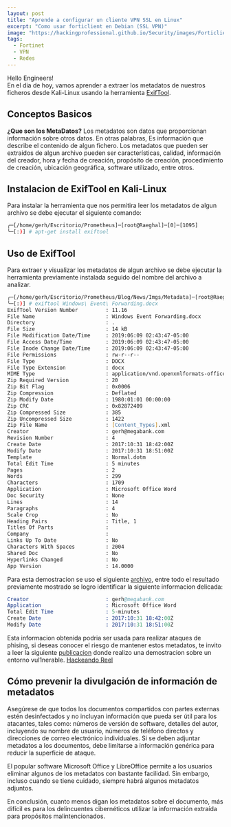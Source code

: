 ```yaml
---
layout: post
title: "Aprende a configurar un cliente VPN SSL en Linux"
excerpt: "Como usar forticlient en Debian (SSL VPN)"
image: "https://hackingprofessional.github.io/Security/images/Forticlient.png"
tags: 
  - Fortinet
  - VPN
  - Redes
---
```


Hello Engineers!  
En el dia de hoy, vamos aprender a extraer los metadatos de nuestros ficheros desde Kali-Linux usando la herramienta [ExifTool](https://github.com/exiftool/exiftool).

## Conceptos Basicos
**¿Que son los MetaDatos?**
Los metadatos son datos que proporcionan información sobre otros datos.
En otras palabras, Es información que describe el contenido de algun fichero. 
Los metadatos que pueden ser extraidos de algun archivo pueden ser características, calidad, información del creador, hora y fecha de creación, propósito de creación, procedimiento de creación, ubicación geográfica, software utilizado, entre otros.

## Instalacion de ExifTool en Kali-Linux
Para instalar la herramienta que nos permitira leer los metadatos de algun archivo se debe ejecutar el siguiente comando:

```zsh
╭─[/home/gerh/Escritorio/Prometheus]─[root@Raeghal]─[0]─[1095]
╰─[:)] # apt-get install exiftool
```

## Uso de ExifTool
Para extraer y visualizar los metadatos de algun archivo se debe ejecutar la herramienta previamente instalada seguido del nombre del archivo a analizar.

```zsh
╭─[/home/gerh/Escritorio/Prometheus/Blog/News/Imgs/Metadata]─[root@Raeghal]─[0]─[1099]
╰─[:)] # exiftool Windows\ Event\ Forwarding.docx
ExifTool Version Number         : 11.16
File Name                       : Windows Event Forwarding.docx
Directory                       : .
File Size                       : 14 kB
File Modification Date/Time     : 2019:06:09 02:43:47-05:00
File Access Date/Time           : 2019:06:09 02:43:47-05:00
File Inode Change Date/Time     : 2019:06:09 02:43:47-05:00
File Permissions                : rw-r--r--
File Type                       : DOCX
File Type Extension             : docx
MIME Type                       : application/vnd.openxmlformats-officedocument.wordprocessingml.document
Zip Required Version            : 20
Zip Bit Flag                    : 0x0006
Zip Compression                 : Deflated
Zip Modify Date                 : 1980:01:01 00:00:00
Zip CRC                         : 0x82872409
Zip Compressed Size             : 385
Zip Uncompressed Size           : 1422
Zip File Name                   : [Content_Types].xml
Creator                         : gerh@megabank.com
Revision Number                 : 4
Create Date                     : 2017:10:31 18:42:00Z
Modify Date                     : 2017:10:31 18:51:00Z
Template                        : Normal.dotm
Total Edit Time                 : 5 minutes
Pages                           : 2
Words                           : 299
Characters                      : 1709
Application                     : Microsoft Office Word
Doc Security                    : None
Lines                           : 14
Paragraphs                      : 4
Scale Crop                      : No
Heading Pairs                   : Title, 1
Titles Of Parts                 : 
Company                         : 
Links Up To Date                : No
Characters With Spaces          : 2004
Shared Doc                      : No
Hyperlinks Changed              : No
App Version                     : 14.0000
```

Para esta demostracion se uso el siguiente [archivo](), entre todo el resultado previamente mostrado se logro identificar la siguiente informacion delicada:

```s
Creator                         : gerh@megabank.com
Application                     : Microsoft Office Word
Total Edit Time                 : 5-minutes
Create Date                     : 2017:10:31 18:42:00Z
Modify Date                     : 2017:10:31 18:51:00Z
```

Esta informacion obtenida podria ser usada para realizar ataques de phising, si deseas conocer el riesgo de mantener estos metadatos, te invito a leer la siguiente [publicacion]() donde realizo una demostracion sobre un entorno vul1nerable.
[Hackeando Reel]()

## Cómo prevenir la divulgación de información de metadatos
Asegúrese de que todos los documentos compartidos con partes externas estén desinfectados y no incluyan información que pueda ser útil para los atacantes, tales como: números de versión de software, detalles del autor, incluyendo su nombre de usuario, números de teléfono directos y direcciones de correo electrónico individuales. Si se deben adjuntar metadatos a los documentos, debe limitarse a información genérica para reducir la superficie de ataque.

El popular software Microsoft Office y LibreOffice permite a los usuarios eliminar algunos de los metadatos con bastante facilidad. Sin embargo, incluso cuando se tiene cuidado, siempre habrá algunos metadatos adjuntos. 

En conclusión, cuanto menos digan los metadatos sobre el documento, más difícil es para los delincuentes cibernéticos utilizar la información extraída para propósitos malintencionados.